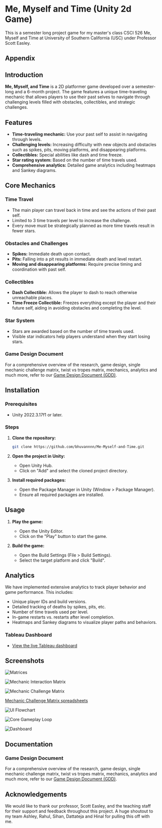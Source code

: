 # Me, Myself and Time (Unity 2d Game)

This is a semester long project game for my master's class CSCI 526 Me, Myself and Time at University of Southern California (USC) under Professor Scott Easley.

## Appendix

## Introduction
**Me, Myself, and Time** is a 2D platformer game developed over a semester-long and a 6-month project. The game features a unique time-traveling mechanic that allows players to use their past selves to navigate through challenging levels filled with obstacles, collectibles, and strategic challenges.

## Features
- **Time-traveling mechanic:** Use your past self to assist in navigating through levels.
- **Challenging levels:** Increasing difficulty with new objects and obstacles such as spikes, pits, moving platforms, and disappearing platforms.
- **Collectibles:** Special abilities like dash and time freeze.
- **Star rating system:** Based on the number of time travels used.
- **Comprehensive analytics:** Detailed game analytics including heatmaps and Sankey diagrams.

## Core Mechanics
### Time Travel
- The main player can travel back in time and see the actions of their past self.
- Limited to 3 time travels per level to increase the challenge.
- Every move must be strategically planned as more time travels result in fewer stars.

### Obstacles and Challenges
- **Spikes:** Immediate death upon contact.
- **Pits:** Falling into a pit results in immediate death and level restart.
- **Moving and disappearing platforms:** Require precise timing and coordination with past self.

### Collectibles
- **Dash Collectible:** Allows the player to dash to reach otherwise unreachable places.
- **Time Freeze Collectible:** Freezes everything except the player and their future self, aiding in avoiding obstacles and completing the level.

### Star System
- Stars are awarded based on the number of time travels used.
- Visible star indicators help players understand when they start losing stars.

### Game Design Document
For a comprehensive overview of the research, game design, single mechanic challenge matrix, twist vs tropes matrix, mechanics, analytics and much more, refer to our [Game Design Document (GDD)](https://docs.google.com/document/d/1MNr_Zmwyp7lDJeMD5oJkf1L4IcIG-hcOj8F7p1cGsj8/edit).



## Installation

### Prerequisites
- Unity 2022.3.17f1 or later.

### Steps
1. **Clone the repository:**
    ```bash
    git clone https://github.com/bhuvannnn/Me-Myself-and-Time.git
    ```

2. **Open the project in Unity:**
    - Open Unity Hub.
    - Click on "Add" and select the cloned project directory.

3. **Install required packages:**
    - Open the Package Manager in Unity (Window > Package Manager).
    - Ensure all required packages are installed.

## Usage
1. **Play the game:**
    - Open the Unity Editor.
    - Click on the "Play" button to start the game.

2. **Build the game:**
    - Open the Build Settings (File > Build Settings).
    - Select the target platform and click "Build".
    
## Analytics
We have implemented extensive analytics to track player behavior and game performance. This includes:
- Unique player IDs and build versions.
- Detailed tracking of deaths by spikes, pits, etc.
- Number of time travels used per level.
- In-game restarts vs. restarts after level completion.
- Heatmaps and Sankey diagrams to visualize player paths and behaviors.

### Tableau Dashboard
- [View the live Tableau dashboard](https://public.tableau.com/app/profile/dattateja.reddy.anakala2291/viz/GameAnalytics_17096239822570/Dashboard1)

## Screenshots

![Matrices](Matrices/Twist_&_Mechanics_Matrix.png)

![Mechanic Interaction Matrix](Matrices/Mechanic_Interaction_Matrix.png)

![Mechanic Challenge Matrix](Matrices/Mechanic_Challenge_Matrix.png)

[Mechanic Challenge Matrix spreadsheets](https://docs.google.com/spreadsheets/d/1n1cbXQwXf2db0UWdz5ObMwByCyKDhTjp0O1Vkzg5oFU/edit?gid=0#gid=0)

![UI Flowchart](Flowchart/UI_Flowchart.png)

![Core Gameplay Loop](Loop/Core_Gameplay_Loop.png)

![Dashboard](Dashboard/Full_view.png)


## Documentation

### Game Design Document
For a comprehensive overview of the research, game design, single mechanic challenge matrix, twist vs tropes matrix, mechanics, analytics and much more, refer to our [Game Design Document (GDD)](https://docs.google.com/document/d/1MNr_Zmwyp7lDJeMD5oJkf1L4IcIG-hcOj8F7p1cGsj8/edit).


## Acknowledgements

We would like to thank our professor, Scott Easley, and the teaching staff for their support and feedback throughout this project. A huge shoutout to my team Ashley, Rahul, Sihan, Dattateja and Hinal for pulling this off with me.

